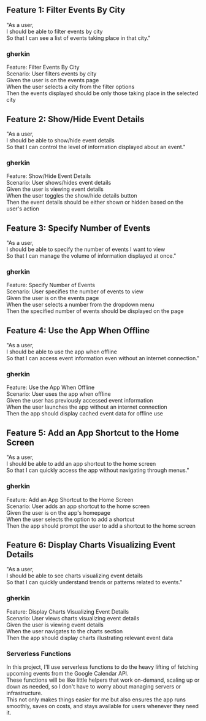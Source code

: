 ## Feature 1: Filter Events By City
"As a user,<br>
I should be able to filter events by city<br>
So that I can see a list of events taking place in that city."<br>

### gherkin
Feature: Filter Events By City <br>
Scenario: User filters events by city<br>
    Given the user is on the events page<br>
    When the user selects a city from the filter options<br>
    Then the events displayed should be only those taking place in the selected city<br>

## Feature 2: Show/Hide Event Details
"As a user,<br>
I should be able to show/hide event details<br>
So that I can control the level of information displayed about an event."<br>

### gherkin
Feature: Show/Hide Event Details<br>
Scenario: User shows/hides event details<br>
    Given the user is viewing event details<br>
    When the user toggles the show/hide details button<br>
    Then the event details should be either shown or hidden based on the user's action<br>


## Feature 3: Specify Number of Events
"As a user,<br>
I should be able to specify the number of events I want to view<br>
So that I can manage the volume of information displayed at once."<br>

### gherkin
Feature: Specify Number of Events<br>
Scenario: User specifies the number of events to view<br>
    Given the user is on the events page<br>
    When the user selects a number from the dropdown menu<br>
    Then the specified number of events should be displayed on the page<br>


## Feature 4: Use the App When Offline
"As a user,<br>
I should be able to use the app when offline<br>
So that I can access event information even without an internet connection."<br>

### gherkin
Feature: Use the App When Offline<br>
Scenario: User uses the app when offline<br>
    Given the user has previously accessed event information<br>
    When the user launches the app without an internet connection<br>
    Then the app should display cached event data for offline use<br>


## Feature 5: Add an App Shortcut to the Home Screen
"As a user,<br>
I should be able to add an app shortcut to the home screen<br>
So that I can quickly access the app without navigating through menus."<br>

### gherkin
Feature: Add an App Shortcut to the Home Screen<br>
Scenario: User adds an app shortcut to the home screen<br>
    Given the user is on the app's homepage<br>
    When the user selects the option to add a shortcut<br>
    Then the app should prompt the user to add a shortcut to the home screen<br>


## Feature 6: Display Charts Visualizing Event Details
"As a user,<br>
I should be able to see charts visualizing event details<br>
So that I can quickly understand trends or patterns related to events."<br>

### gherkin
Feature: Display Charts Visualizing Event Details<br>
Scenario: User views charts visualizing event details<br>
    Given the user is viewing event details<br>
    When the user navigates to the charts section<br>
    Then the app should display charts illustrating relevant event data<br>


### Serverless Functions
In this project, I'll use serverless functions to do the heavy lifting of fetching upcoming events from the Google Calendar API. <br> 
These functions will be like little helpers that work on-demand, scaling up or down as needed, so I don't have to worry about managing servers or infrastructure. <br> 
This not only makes things easier for me but also ensures the app runs smoothly, saves on costs, and stays available for users whenever they need it.





